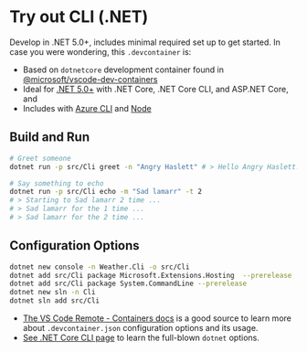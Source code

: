 # Try out CLI (.NET)

Develop in .NET 5.0+, includes minimal required set up to get started. In case you were wondering, this `.devcontainer` is:

- Based on `dotnetcore` development container found in [@microsoft/vscode-dev-containers][devcontainers-repo]
- Ideal for [.NET 5.0+][dotnet-sdk-docker-image] with .NET Core, .NET Core CLI, and ASP.NET Core, and
- Includes with [Azure CLI][azure-cli-docs] and [Node][node-js-docs]

## Build and Run
```bash
# Greet someone
dotnet run -p src/Cli greet -n "Angry Haslett" # > Hello Angry Haslett!

# Say something to echo
dotnet run -p src/Cli echo -m "Sad lamarr" -t 2
# > Starting to Sad lamarr 2 time ...
# > Sad lamarr for the 1 time ...
# > Sad lamarr for the 2 time ...
```

## Configuration Options

```bash
dotnet new console -n Weather.Cli -o src/Cli
dotnet add src/Cli package Microsoft.Extensions.Hosting  --prerelease
dotnet add src/Cli package System.CommandLine --prerelease
dotnet new sln -n Cli
dotnet sln add src/Cli
```

- [The VS Code Remote - Containers docs][vscode-remote-docs] is a good source to learn more about `.devcontainer.json` configuration options and its usage.
- [See .NET Core CLI page][dotnet-core-cli-docs] to learn the full-blown `dotnet` options.

[devcontainers-repo]: https://github.com/microsoft/vscode-dev-containers
[dotnet-sdk-docker-image]: https://hub.docker.com/_/microsoft-dotnet-sdk/
[azure-cli-docs]: https://docs.microsoft.com/en-us/cli/azure/get-started-with-azure-cli
[node-js-docs]: https://nodejs.dev/learn
[vscode-remote-docs]: https://code.visualstudio.com/docs/remote/containers
[dotnet-core-cli-docs]: https://docs.microsoft.com/en-us/dotnet/core/tools/

